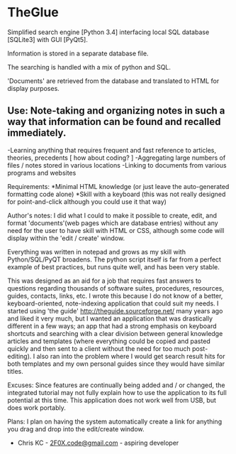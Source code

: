 # TheGlue
Simplified search engine [Python 3.4] interfacing local SQL database [SQLite3] with GUI [PyQt5].

Information is stored in a separate database file.

The searching is handled with a mix of python and SQL.

'Documents' are retrieved from the database and translated to HTML for display purposes.


Use: Note-taking and organizing notes in such a way that information can be found and recalled immediately.
--------------------
-Learning anything that requires frequent and fast reference to articles, theories, precedents [ how about coding? ]
-Aggregating large numbers of files / notes stored in various locations
-Linking to documents from various programs and websites

Requirements:
*Minimal HTML knowledge (or just leave the auto-generated formatting code alone)
*Skill with a keyboard (this was not really designed for point-and-click although you could use it that way)

Author's notes:
I did what I could to make it possible to create, edit, and format 'documents'(web pages which are database entries) without any need for the user to have skill with HTML or CSS, although some code will display within the 'edit / create' window.

Everything was written in notepad and grows as my skill with Python/SQL/PyQT broadens.
The python script itself is far from a perfect example of best practices, but runs quite well, and has been very stable.

This was designed as an aid for a job that requires fast answers to questions regarding thousands of software suites, procedures, resources, guides, contacts, links, etc. 
I wrote this because I do not know of a better, keyboard-oriented, note-indexing application that could suit my needs. I started using 'the guide' http://theguide.sourceforge.net/ many years ago and liked it very much, but I wanted an application that was drastically different in a few ways; an app that had a strong emphasis on keyboard shortcuts and searching with a clear division between general knowledge articles and templates (where everything could be copied and pasted quickly and then sent to a client without the need for too much post-editing). I also ran into the problem where I would get search result hits for both templates and my own personal guides since they would have similar titles.



Excuses:
Since features are continually being added and / or changed, the integrated tutorial may not fully explain how to use the application to its full potential at this time. This application does not work well from USB, but does work portably.

Plans:
I plan on having the system automatically create a link for anything you drag and drop into the edit/create window.

- Chris KC - 2F0X.code@gmail.com - aspiring developer
